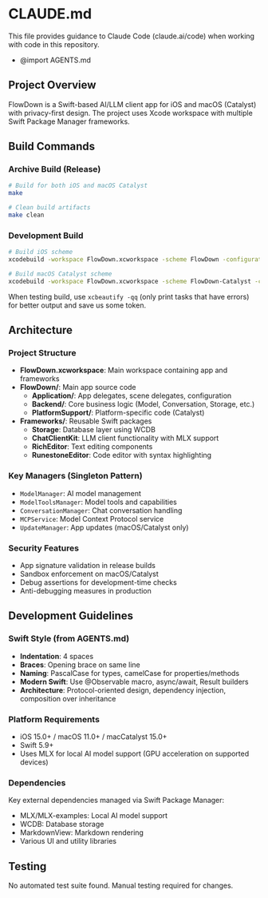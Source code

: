 # CLAUDE.md

This file provides guidance to Claude Code (claude.ai/code) when working with code in this repository.

- @import AGENTS.md

## Project Overview

FlowDown is a Swift-based AI/LLM client app for iOS and macOS (Catalyst) with privacy-first design. The project uses Xcode workspace with multiple Swift Package Manager frameworks.

## Build Commands

### Archive Build (Release)
```bash
# Build for both iOS and macOS Catalyst
make

# Clean build artifacts
make clean
```

### Development Build

```bash
# Build iOS scheme
xcodebuild -workspace FlowDown.xcworkspace -scheme FlowDown -configuration Debug -destination 'platform=iOS Simulator,name=iPhone 15'

# Build macOS Catalyst scheme
xcodebuild -workspace FlowDown.xcworkspace -scheme FlowDown-Catalyst -configuration Debug -destination 'platform=macOS'
```

When testing build, use `xcbeautify -qq` (only print tasks that have errors) for better output and save us some token.

## Architecture

### Project Structure
- **FlowDown.xcworkspace**: Main workspace containing app and frameworks
- **FlowDown/**: Main app source code
  - **Application/**: App delegates, scene delegates, configuration
  - **Backend/**: Core business logic (Model, Conversation, Storage, etc.)
  - **PlatformSupport/**: Platform-specific code (Catalyst)
- **Frameworks/**: Reusable Swift packages
  - **Storage**: Database layer using WCDB
  - **ChatClientKit**: LLM client functionality with MLX support
  - **RichEditor**: Text editing components
  - **RunestoneEditor**: Code editor with syntax highlighting

### Key Managers (Singleton Pattern)
- `ModelManager`: AI model management
- `ModelToolsManager`: Model tools and capabilities
- `ConversationManager`: Chat conversation handling
- `MCPService`: Model Context Protocol service
- `UpdateManager`: App updates (macOS/Catalyst only)

### Security Features
- App signature validation in release builds
- Sandbox enforcement on macOS/Catalyst
- Debug assertions for development-time checks
- Anti-debugging measures in production

## Development Guidelines

### Swift Style (from AGENTS.md)
- **Indentation**: 4 spaces
- **Braces**: Opening brace on same line
- **Naming**: PascalCase for types, camelCase for properties/methods
- **Modern Swift**: Use @Observable macro, async/await, Result builders
- **Architecture**: Protocol-oriented design, dependency injection, composition over inheritance

### Platform Requirements
- iOS 15.0+ / macOS 11.0+ / macCatalyst 15.0+
- Swift 5.9+
- Uses MLX for local AI model support (GPU acceleration on supported devices)

### Dependencies
Key external dependencies managed via Swift Package Manager:
- MLX/MLX-examples: Local AI model support
- WCDB: Database storage
- MarkdownView: Markdown rendering
- Various UI and utility libraries

## Testing
No automated test suite found. Manual testing required for changes.